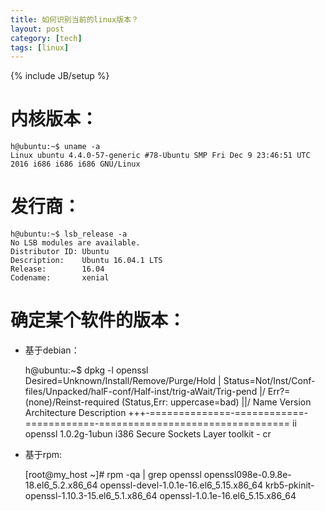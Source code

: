 ```yaml
---
title: 如何识别当前的linux版本？
layout: post
category: [tech]
tags: [linux]
---
```

{% include JB/setup %}


# 内核版本：

    h@ubuntu:~$ uname -a
    Linux ubuntu 4.4.0-57-generic #78-Ubuntu SMP Fri Dec 9 23:46:51 UTC 2016 i686 i686 i686 GNU/Linux
    

# 发行商：

    h@ubuntu:~$ lsb_release -a
    No LSB modules are available.
    Distributor ID: Ubuntu
    Description:    Ubuntu 16.04.1 LTS
    Release:        16.04
    Codename:       xenial
    

# 确定某个软件的版本：
+ 基于debian：

    h@ubuntu:~$ dpkg -l openssl
    Desired=Unknown/Install/Remove/Purge/Hold
    | Status=Not/Inst/Conf-files/Unpacked/halF-conf/Half-inst/trig-aWait/Trig-pend
    |/ Err?=(none)/Reinst-required (Status,Err: uppercase=bad)
    ||/ Name           Version      Architecture Description
    +++-==============-============-============-=================================
    ii  openssl        1.0.2g-1ubun i386         Secure Sockets Layer toolkit - cr
    
+ 基于rpm:

    [root@my_host ~]# rpm -qa | grep openssl
    openssl098e-0.9.8e-18.el6_5.2.x86_64
    openssl-devel-1.0.1e-16.el6_5.15.x86_64
    krb5-pkinit-openssl-1.10.3-15.el6_5.1.x86_64
    openssl-1.0.1e-16.el6_5.15.x86_64

